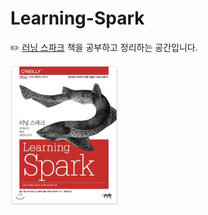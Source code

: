 # Learning-Spark

✏️ [러닝 스파크](https://jpub.tistory.com/521) 책을 공부하고 정리하는 공간입니다.

<img src="image/Learning-Spark.png" style="zoom:30%;" />


